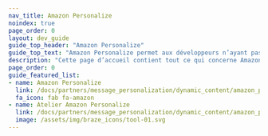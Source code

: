 ```yaml
---
nav_title: Amazon Personalize
noindex: true
page_order: 0
layout: dev_guide
guide_top_header: "Amazon Personalize"
guide_top_text: "Amazon Personalize permet aux développeurs n’ayant pas d’expérience antérieure en machine learning de créer facilement des capacités de personnalisation sophistiquées dans leurs applications. Grâce à Personalize, vous fournissez un flux d’activité depuis votre application ainsi qu’un inventaire des articles à recommander et Personalize traitera ces données pour entraîner un modèle de personnalisation sur mesure pour vos données."
description: "Cette page d’accueil contient tout ce qui concerne Amazon Personalize, y compris les instructions d’intégration et les conseils de l’atelier."
page_order: 0
guide_featured_list:
- name: Amazon Personalize
  link: /docs/partners/message_personalization/dynamic_content/amazon_personalize/amazon_personalize/
  fa_icon: fab fa-amazon
- name: Atelier Amazon Personalize
  link: /docs/partners/message_personalization/dynamic_content/amazon_personalize/workshop/
  image: /assets/img/braze_icons/tool-01.svg
---
```


<br> 